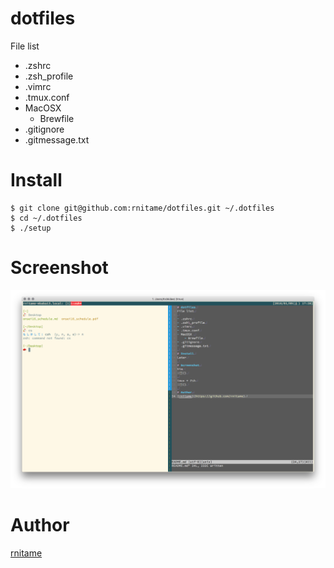 # dotfiles
File list

- .zshrc
- .zsh\_profile
- .vimrc
- .tmux.conf
- MacOSX 
    - Brewfile
- .gitignore
- .gitmessage.txt

# Install

```
$ git clone git@github.com:rnitame/dotfiles.git ~/.dotfiles
$ cd ~/.dotfiles
$ ./setup
```

# Screenshot
![](screenshots/screenshot.png)

# Author
[rnitame](https://github.com/rnitame)
